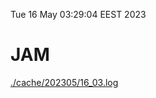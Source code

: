 Tue 16 May 03:29:04 EEST 2023
# JAM
<a href='./cache/202305/16_03.log'>./cache/202305/16_03.log</a>
